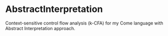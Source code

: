 # AbstractInterpretation
Context-sensitive control flow analysis (k-CFA) for my Come language with Abstract Interpretation approach.
